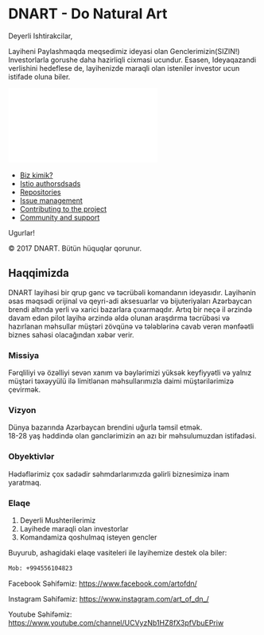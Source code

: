 # DNART - Do Natural Art

Deyerli Ishtirakcilar,

Layiheni Paylashmaqda meqsedimiz ideyasi olan Genclerimizin(SIZIN!) Investorlarla gorushe daha hazirliqli cixmasi ucundur.
Esasen, Ideyaqazandi verlishini hedeflese de, layihenizde maraqli olan isteniler investor ucun istifade oluna biler.

![Alt text](Biznes_Plan_Numune.pdf?raw=true "Biznes Plan numune")

- [Biz kimik?](##Haqqimizda)
- [Istio authorsdsads](#istio-authors)
- [Repositories](#repositories)
- [Issue management](#issue-management)
- [Contributing to the project](#contributing-to-the-project)
- [Community and support](#community-and-support)

Ugurlar! <br /> 

© 2017 DNART. Bütün hüquqlar qorunur.


## Haqqimizda

DNART layihəsi bir qrup gənc və təcrübəli komandanın ideyasıdır. Layihənin əsas məqsədi orijinal və qeyri-adi aksesuarlar və bijuteriyaları Azərbaycan brendi altında yerli və xarici bazarlara çıxarmaqdır. Artıq bir neçə il ərzində davam edən pilot layihə ərzində əldə olunan araşdırma təcrübəsi və hazırlanan məhsullar müştəri zövqünə və tələblərinə cavab verən mənfəətli biznes sahəsi olacağından xəbər verir. 

### Missiya
Fərqliliyi və özəlliyi sevən xanım və bəylərimizi yüksək keyfiyyətli və yalnız müştəri təxəyyülü ilə limitlənən məhsullarımızla daimi müştərilərimizə çevirmək.

### Vizyon
Dünya bazarında Azərbaycan brendini uğurla təmsil etmək. <br /> 
18-28 yaş həddində olan gənclərimizin ən azı bir məhsulumuzdan istifadəsi.

### Obyektivlər
Hədəflərimiz çox sadədir səhmdarlarımızda  gəlirli biznesimizə inam yaratmaq.


### Elaqe

1. Deyerli Mushterilerimiz
2. Layihede maraqli olan investorlar
3. Komandamiza qoshulmaq isteyen gencler

Buyurub, ashagidaki elaqe vasiteleri ile layihemize destek ola biler:

```bash
Mob: +994556104823

```

Facebook Səhifəmiz:
https://www.facebook.com/artofdn/

Instagram Səhifəmiz:
https://www.instagram.com/art_of_dn_/

Youtube Səhifəmiz:
https://www.youtube.com/channel/UCVyzNb1HZ8fX3pfVbuEPriw
